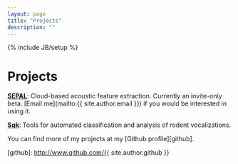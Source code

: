```yaml
---
layout: page
title: "Projects"
description: ""
---
```

{% include JB/setup %}

# Projects

**[SEPAL](http://sepalbio.com)**: Cloud-based acoustic feature extraction. Currently an invite-only beta. [Email me](mailto:{{ site.author.email }}) if you would be interested in using it.

**[Sqk](http://www.github.com/sloria/usv)**: Tools for automated classification and analysis of rodent vocalizations.

You can find more of my projects at my [Github profile][github].

[github]: http://www.github.com/{{ site.author.github }}